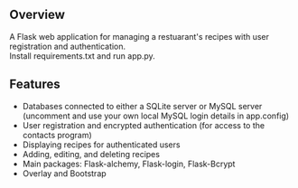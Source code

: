 ## Overview

A Flask web application for managing a restuarant's recipes with user registration and authentication.    
Install requirements.txt and run app.py.  
  
## Features
- Databases connected to either a SQLite server or MySQL server  (uncomment and use your own local MySQL login details in app.config)
- User registration and encrypted authentication (for access to the contacts program)
- Displaying recipes for authenticated users
- Adding, editing, and deleting recipes
- Main packages: Flask-alchemy, Flask-login, Flask-Bcrypt
- Overlay and Bootstrap